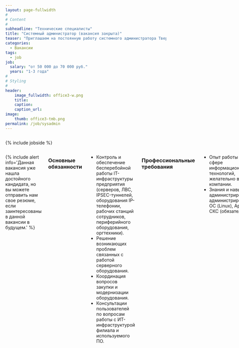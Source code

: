 ```yaml
---
layout: page-fullwidth
#
# Content
#
subheadline: "Технические специалисты"
title: "Системный администратор (вакансия закрыта)"
teaser: "Приглашаем на постоянную работу системного администратора Тверского филиала (опыт работы с Linux обязательно)" 
categories: 
  - Вакансии
tags:
  - job
job:
  salary: "от 50 000 до 70 000 руб."
  years: "1-3 года"
#
# Styling
#
header:
    image_fullwidth: office3-w.png
    title:
    caption: 
    caption_url:
image:
    thumb: office3-tmb.png
permalink: /job/sysadmin
---
```


<div class="row">
<div class="medium-4 medium-push-8 columns" markdown="1">

{% include jobside %}

</div><!-- /.medium-4.columns -->

<div class="medium-8 medium-pull-4 columns" markdown="1">

{% include alert info='Данная вакансия уже нашла достойного кандидата, но вы можете отправить нам свое резюме, если заинтересованы в данной вакансии в будущем.' %}

### Основные обязанности

- Контроль и обеспечение бесперебойной работы IT-инфраструктуры предприятия (серверов, ЛВС, IPSEC-туннелей, оборудования IP-телефонии, рабочих станций сотрудников, периферийного оборудования, оргтехники).
- Решение возникающих проблем связанных с работой серверного оборудования.
- Координация вопросов закупки и модернизации оборудования.
- Консультации пользователей по вопросам работы с ИТ-инфраструктурой филиала и используемого ПО.

### Профессиональные требования

- Опыт работы в сфере информационных технологий, желательно в IT компании.
- Знания и навыки администрирования, администрирование ОС (Linux), Apache, CКС (обязательно!).

### Приветствуются знания

- Web технологий, скриптовых языков.
- ОС Linux: Debian, Ubuntu, RHEL/EL/CentOS; FreeBSD: zfs, nfs.
- ОС Microsoft Windows; Microsoft: WS2003-WS2012R2.
- СУБД, web-серверы, системы управления версиями, пакеты утилит и другого прикладного ПО: coreutils, exim4, spamassassin, Apache, nginx, mysql, postgresql, nfs, git, rsync.
- системы семейства Atlassian: Jira, Confluence, Bitbucket.
- системы виртуализации: VMware vSphere.
- почтовых серверов: IBM Lotus Domino.
- VOIP: Asterisk.
- bash, python, perl, ruby, java, js.

---

Перейти к [перечню вакансий.][1]
  
 [1]: /job/
 [2]: # 
 [3]: #
 [4]: #
 [5]: #
 [6]: #
 [7]: #
 [8]: #
 [9]: #
 [10]: #


</div><!-- /.medium-8.columns -->
</div><!-- /.row -->

